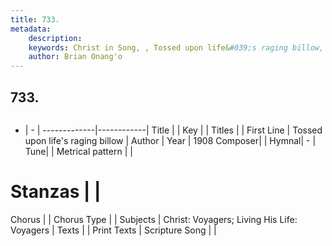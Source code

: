 ```yaml
---
title: 733. 
metadata:
    description: 
    keywords: Christ in Song, , Tossed upon life&#039;s raging billow, 
    author: Brian Onang'o
---
```



## 733. 

```txt

```

- |   -  |
-------------|------------|
Title |  |
Key |  |
Titles |  |
First Line | Tossed upon life&#039;s raging billow |
Author | 
Year | 1908
Composer|  |
Hymnal|  - |
Tune|  |
Metrical pattern | |
# Stanzas |  |
Chorus |  |
Chorus Type |  |
Subjects | Christ: Voyagers; Living His Life: Voyagers |
Texts |  |
Print Texts | 
Scripture Song |  |
  
